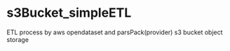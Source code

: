 # s3Bucket_simpleETL
ETL process by aws opendataset and parsPack(provider) s3 bucket object storage
